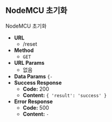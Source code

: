 **NodeMCU 초기화**
---
  NodeMCU 초기화
* **URL**
  * /reset
* **Method**
  * `GET`
* **URL Params**
  * 없음
* **Data Params**
  `{-`
* **Success Response**
  * **Code:** 200<br />
  * **Content:** `{ 'result': 'success' }`
* **Error Response**
  * **Code:** 500<br />
  * **Content:** `-`
